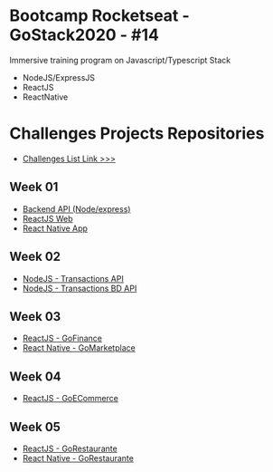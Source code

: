 # Bootcamp Rocketseat - GoStack2020 - #14

Immersive training program on Javascript/Typescript Stack
- NodeJS/ExpressJS
- ReactJS
- ReactNative

# Challenges Projects Repositories

- [Challenges List Link >>>](https://github.com/rocketseat-education/bootcamp-gostack-desafios)

## Week 01 
- [Backend API (Node/express)](https://github.com/rogerio410/nodejs-concepts-projects-app)
- [ReactJS Web](https://github.com/rogerio410/reactjs-concepts-projects-app)
- [React Native App ](https://github.com/rogerio410/reactnative-concepts-projects-app)

## Week 02
- [NodeJS - Transactions API](https://github.com/rogerio410/nodejs-transations-app)
- [NodeJS - Transactions BD API](https://github.com/rogerio410/nodejs-transations-bd-app)

## Week 03
- [ReactJS - GoFinance](https://github.com/rogerio410/gofinance-reactjs-gostack-L3/)
- [React Native - GoMarketplace](https://github.com/rogerio410/gomarketplace-react-native-L3/)

## Week 04
- [ReactJS - GoECommerce](https://github.com/rogerio410/go-ecommerce-nodejs-L4)


## Week 05
- [ReactJS - GoRestaurante](https://github.com/rogerio410/goRestaurant-react-L5)
- [React Native - GoRestaurante](https://github.com/rogerio410/goRestaurant-reactnative-L5/)